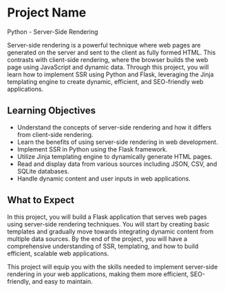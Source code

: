 # Project Name
Python - Server-Side Rendering

Server-side rendering is a powerful technique where web pages are generated on the server and sent to the client as fully formed HTML. This contrasts with client-side rendering, where the browser builds the web page using JavaScript and dynamic data. Through this project, you will learn how to implement SSR using Python and Flask, leveraging the Jinja templating engine to create dynamic, efficient, and SEO-friendly web applications.

## Learning Objectives
- Understand the concepts of server-side rendering and how it differs from client-side rendering.
- Learn the benefits of using server-side rendering in web development.
- Implement SSR in Python using the Flask framework.
- Utilize Jinja templating engine to dynamically generate HTML pages.
- Read and display data from various sources including JSON, CSV, and SQLite databases.
- Handle dynamic content and user inputs in web applications.

## What to Expect
In this project, you will build a Flask application that serves web pages using server-side rendering techniques. You will start by creating basic templates and gradually move towards integrating dynamic content from multiple data sources. By the end of the project, you will have a comprehensive understanding of SSR, templating, and how to build efficient, scalable web applications.

This project will equip you with the skills needed to implement server-side rendering in your web applications, making them more efficient, SEO-friendly, and easy to maintain.